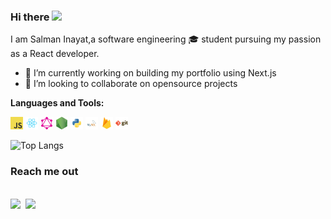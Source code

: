 ### Hi there <img src="https://raw.githubusercontent.com/MartinHeinz/MartinHeinz/master/wave.gif" width="30px"> 

I am Salman Inayat,a software engineering :mortar_board: student pursuing my passion as a React developer. 

- 🔭 I’m currently working on building my portfolio using Next.js
- 👯 I’m looking to collaborate on opensource projects



**Languages and Tools:**  

<code><img height="20" src="https://raw.githubusercontent.com/github/explore/80688e429a7d4ef2fca1e82350fe8e3517d3494d/topics/javascript/javascript.png"></code>
<code><img height="20" src="https://raw.githubusercontent.com/github/explore/80688e429a7d4ef2fca1e82350fe8e3517d3494d/topics/react/react.png"></code>
<code><img height="20" src="https://raw.githubusercontent.com/github/explore/5c058a388828bb5fde0bcafd4bc867b5bb3f26f3/topics/graphql/graphql.png"></code>
<code><img height="20" src="https://raw.githubusercontent.com/github/explore/80688e429a7d4ef2fca1e82350fe8e3517d3494d/topics/nodejs/nodejs.png"></code>
<code><img height="20" src="https://raw.githubusercontent.com/github/explore/80688e429a7d4ef2fca1e82350fe8e3517d3494d/topics/python/python.png"></code>
<code><img height="20" src="https://raw.githubusercontent.com/github/explore/80688e429a7d4ef2fca1e82350fe8e3517d3494d/topics/mysql/mysql.png"></code>
<code><img height="20" src="https://raw.githubusercontent.com/github/explore/80688e429a7d4ef2fca1e82350fe8e3517d3494d/topics/firebase/firebase.png"></code>
<code><img height="20" src="https://raw.githubusercontent.com/github/explore/80688e429a7d4ef2fca1e82350fe8e3517d3494d/topics/git/git.png"></code>

<!-- ![GitHub stats](https://github-readme-stats.vercel.app/api?username=Salman-Inayat&show_icons=true&theme=tokyonight) -->


![Top Langs](https://github-readme-stats.vercel.app/api/top-langs/?username=Salman-Inayat&theme=tokyonight&layout=compact)

    
<!-- 
![](https://visitor-badge.laobi.icu/badge?page_id=Salman-Inayat.Salman-Inayat)
[![Github](https://img.shields.io/github/followers/CharalambosIoannou?label=Follow&style=social)](https://github.com/CharalambosIoannou)
-->


### Reach me out 

<br/>
<a href="https://linkedin.com/in/salman-inayat-69a634197/">
  <img align="left" width="24px" src="https://cdn.jsdelivr.net/npm/simple-icons@v3/icons/linkedin.svg"  />
</a>
<a href="mailto:salmaninayat1999@gmail.com">
  <img align="left" width="26px" src="https://cdn.jsdelivr.net/npm/simple-icons@v3/icons/gmail.svg" />
</a>
<br/>
